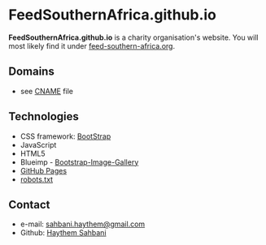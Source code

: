 FeedSouthernAfrica.github.io
======
**FeedSouthernAfrica.github.io** is a charity organisation's website. You will most likely find it under [feed-southern-africa.org](http://www.feed-southern-africa.org).

## Domains
* see [CNAME](https://github.com/FeedSouthernAfrica/FeedSouthernAfrica.github.io/blob/master/CNAME) file

## Technologies
* CSS framework: [BootStrap](http://getbootstrap.com/)
* JavaScript
* HTML5
* Blueimp - [Bootstrap-Image-Gallery](https://github.com/blueimp/Bootstrap-Image-Gallery)
* [GitHub Pages](http://pages.github.com/)
* [robots.txt](https://github.com/FeedSouthernAfrica/FeedSouthernAfrica.github.io/blob/master/robots.txt)


## Contact
* e-mail: sahbani.haythem@gmail.com
* Github: [Haythem Sahbani](https://github.com/HaythemSahbani)

